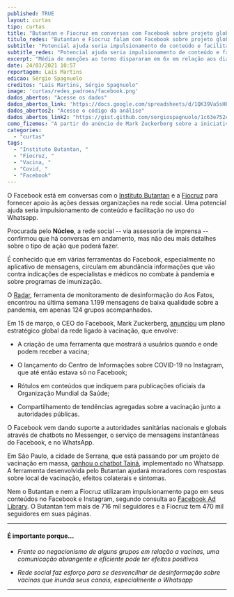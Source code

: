 ```yaml
---
published: TRUE
layout: curtas
tipo: curtas
title: "Butantan e Fiocruz em conversas com Facebook sobre projeto global de vacinação"
titulo_redes: "Butantan e Fiocruz falam com Facebook sobre projeto global de vacinação"
subtitle: "Potencial ajuda seria impulsionamento de conteúdo e facilitação no uso do Whatsapp"
subtitle_redes: "Potencial ajuda seria impulsionamento de conteúdo e facilitação no uso do Whatsapp"
excerpt: "Média de menções ao termo dispararam em 6x em relação aos dias anteriores"
date: 24/03/2021 10:57
reportagem: Laís Martins
edicao: Sérgio Spagnuolo
creditos: "Laís Martins, Sérgio Spagnuolo"
image: 'curtas/redes_padroes/facebook.png'
dados_abertos: "Acesse os dados"
dados_abertos_link: 'https://docs.google.com/spreadsheets/d/1QK39Va5sHPc-6eprVB0fqrO3CZ5AD_Zoj3vFGXy-2g0/edit?usp=sharing'
dados_abertos2: "Acesse o código da análise"
dados_abertos_link2: "https://gist.github.com/sergiospagnuolo/1c63e752ee8bdac1cdb8a7a307761316"
como_fizemos: "A partir do anúncio de Mark Zuckerberg sobre a iniciativa do Facebook, o Núcleo procurou a assessoria de imprensa do Facebook para saber sobre planos para o Brasil."
categories:
  - "curtas"
tags:
  - "Instituto Butantan, "
  - "Fiocruz, "
  - "Vacina, "
  - "Covid, "
  - "Facebook"
---
```


O Facebook está em conversas com o [Instituto Butantan](https://www.butantan.gov.br/) e a [Fiocruz](https://portal.fiocruz.br/) para fornecer apoio às ações dessas organizações na rede social. Uma potencial ajuda seria impulsionamento de conteúdo e facilitação no uso do Whatsapp.

Procurada pelo **Núcleo**, a rede social -- via assessoria de imprensa -- confirmou que há conversas em andamento, mas não deu mais detalhes sobre o tipo de ação que poderá fazer.

É conhecido que em várias ferramentas do Facebook, especialmente no aplicativo de mensagens, circulam em abundância informações que vão contra indicações de especialistas e médicos no combate à pandemia e sobre programas de imunização.

O [Radar](https://www.aosfatos.org/radar/#!/whatsapp?coronavirus), ferramenta de monitoramento de desinformação do Aos Fatos, encontrou na última semana 1.199 mensagens de baixa qualidade sobre a pandemia, em apenas 124 grupos acompanhados.

Em 15 de março, o CEO do Facebook, Mark Zuckerberg, [anunciou](https://www.facebook.com/zuck/posts/10112840211919181) um plano estratégico global da rede ligado à vacinação, que envolve:

-   A criação de uma ferramenta que mostrará a usuários quando e onde podem receber a vacina;

-   O lançamento do Centro de Informações sobre COVID-19 no Instagram, que até então estava só no Facebook;

-   Rótulos em conteúdos que indiquem para publicações oficiais da Organização Mundial da Saúde;

-   Compartilhamento de tendências agregadas sobre a vacinação junto a autoridades públicas.

O Facebook vem dando suporte a autoridades sanitárias nacionais e globais através de chatbots no Messenger, o serviço de mensagens instantâneas do Facebook, e no WhatsApp.

Em São Paulo, a cidade de Serrana, que está passando por um projeto de vacinação em massa, [ganhou o chatbot Tainá](https://www1.folha.uol.com.br/equilibrioesaude/2021/02/ferramenta-de-assistencia-virtual-vai-ajudar-moradores-de-serrana-no-interior-de-sp-durante-vacinacao.shtml), implementado no Whatsapp. A ferramenta desenvolvida pelo Butantan ajudará moradores com respostas sobre local de vacinação, efeitos colaterais e sintomas.

Nem o Butantan e nem a Fiocruz utilizaram impulsionamento pago em seus conteúdos no Facebook e Instagram, segundo consulta ao [Facebook Ad Library](https://www.facebook.com/ads/library/?active_status=all&ad_type=political_and_issue_ads&country=BR). O Butantan tem mais de 716 mil seguidores e a Fiocruz tem 470 mil seguidores em suas páginas.

---

#### É importante porque...

- *Frente ao negacionismo de alguns grupos em relação a vacinas, uma comunicação abrangente e eficiente pode ter efeitos positivos*

- *Rede social faz esforço para se desvencilhar de desinformação sobre vacinas que inunda seus canais, especialmente o Whatsapp*

---
